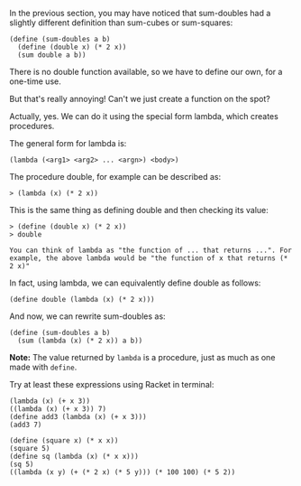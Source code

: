 In the previous section, you may have noticed that sum-doubles had a slightly
different definition than sum-cubes or sum-squares:

    
    (define (sum-doubles a b)
      (define (double x) (* 2 x))
      (sum double a b))

There is no double function available, so we have to define our own, for a
one-time use.

But that's really annoying! Can't we just create a function on the spot?

Actually, yes. We can do it using the special form lambda, which creates
procedures.

The general form for lambda is:

`(lambda (<arg1> <arg2> ... <argn>) <body>)`

The procedure double, for example can be described as:

`> (lambda (x) (* 2 x))`

This is the same thing as defining double and then checking its value:

    
    > (define (double x) (* 2 x))
    > double  
      
    You can think of lambda as "the function of ... that returns ...". For example, the above lambda would be "the function of x that returns (* 2 x)"
    

In fact, using lambda, we can equivalently define double as follows:

`(define double (lambda (x) (* 2 x)))`

And now, we can rewrite sum-doubles as:

    
    (define (sum-doubles a b)
      (sum (lambda (x) (* 2 x)) a b)) 

**Note:** The value returned by `lambda` is a procedure, just as much as one made with `define`.


Try at least these expressions using Racket in terminal:

    
    (lambda (x) (+ x 3))  
    ((lambda (x) (+ x 3)) 7)  
    (define add3 (lambda (x) (+ x 3)))  
    (add3 7)
    
    (define (square x) (* x x))   
    (square 5)   
    (define sq (lambda (x) (* x x)))   
    (sq 5)   
    ((lambda (x y) (+ (* 2 x) (* 5 y))) (* 100 100) (* 5 2))  
    

